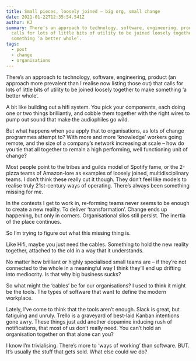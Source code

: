 ```yaml
---
title: Small pieces, loosely joined – big org, small change
date: 2021-01-22T12:35:54.541Z
author: KJ
summary: There’s an approach to technology, software, engineering, product that
  calls for lots of little bits of utility to be joined loosely together to make
  something ‘a better whole’.
tags:
  - post
  - change
  - organisations
---
```

There’s an approach to technology, software, engineering, product (an approach more prevalent than I realise now listing those out) that calls for lots of little bits of utility to be joined loosely together to make something ‘a better whole’.

A bit like building out a hifi system. You pick your components, each doing one or two things brilliantly, and cobble them together with the right wires to pump out sound that make the audiophiles go wild.

But what happens when you apply that to organisations, as lots of change programmes attempt to? With more and more ‘knowledge’ workers going remote, and the size of a company’s network increasing at scale – how do you tie that all together to remain a high performing, well functioning unit of change?

Most people point to the tribes and guilds model of Spotify fame, or the 2-pizza teams of Amazon-lore as examples of loosely joined, multidisciplinary teams. I don’t think these really cut it though. They don’t feel like models to realise truly 21st-century ways of operating. There’s always been something missing for me.

In the contexts I get to work in, re-forming teams never seems to be enough to create a new reality. To deliver ‘transformation’. Change ends up happening, but only in corners. Organisational silos still persist. The inertia of the place continues.

So I’m trying to figure out what this missing thing is.

Like Hifi, maybe you just need the cables. Something to hold the new reality together, attached to the old in a way that it understands.

No matter how brilliant or highly specialised small teams are – if they’re not connected to the whole in a meaningful way I think they’ll end up drifting into mediocrity. Is that why big business sucks?

So what might the ‘cables’ be for our organisations? I used to think it might be the tools. The types of software that want to define the modern workplace.

Lately, I’ve come to think that the tools aren’t enough. Slack is great, but fatiguing and unruly. Trello is a graveyard of best-laid Kanban intentions gone awry. These things just add another dopamine inducing rush of notifications, that most of us don’t really need. You can’t hold an organisation together on that alone can you?

I know I’m trivialising. There’s more to ‘ways of working’ than software. BUT. It’s usually the stuff that gets sold. What else could we do?